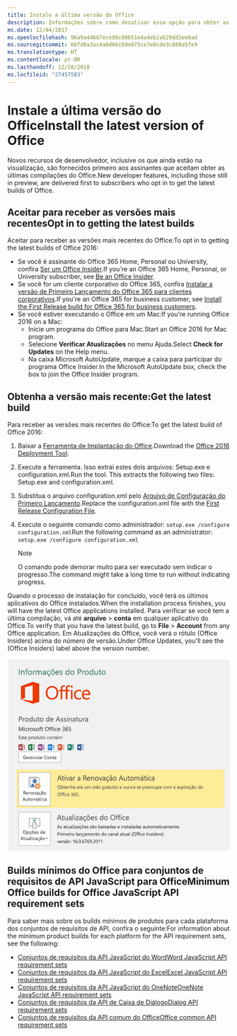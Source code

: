```yaml
---
title: Instale a última versão do Office
description: Informações sobre como desativar essa opção para obter as versões mais recentes do Office.
ms.date: 12/04/2017
ms.openlocfilehash: 96a9a44687ece98c08651e4a4eb2ab29dd3ee6ad
ms.sourcegitcommit: 60fd8a3ac4a6d66cb9e075ce7e0cde3c888a5fe9
ms.translationtype: HT
ms.contentlocale: pt-BR
ms.lasthandoff: 12/28/2018
ms.locfileid: "27457583"
---
```

# <a name="install-the-latest-version-of-office"></a><span data-ttu-id="86228-103">Instale a última versão do Office</span><span class="sxs-lookup"><span data-stu-id="86228-103">Install the latest version of Office</span></span>

<span data-ttu-id="86228-104">Novos recursos de desenvolvedor, inclusive os que ainda estão na visualização, são fornecidos primeiro aos assinantes que aceitam obter as últimas compilações do Office.</span><span class="sxs-lookup"><span data-stu-id="86228-104">New developer features, including those still in preview, are delivered first to subscribers who opt in to get the latest builds of Office.</span></span> 

## <a name="opt-in-to-getting-the-latest-builds"></a><span data-ttu-id="86228-105">Aceitar para receber as versões mais recentes</span><span class="sxs-lookup"><span data-stu-id="86228-105">Opt in to getting the latest builds</span></span>

<span data-ttu-id="86228-106">Aceitar para receber as versões mais recentes do Office:</span><span class="sxs-lookup"><span data-stu-id="86228-106">To opt in to getting the latest builds of Office 2016:</span></span> 

- <span data-ttu-id="86228-107">Se você é assinante do Office 365 Home, Personal ou University, confira [Ser um Office Insider](https://products.office.com/office-insider).</span><span class="sxs-lookup"><span data-stu-id="86228-107">If you're an Office 365 Home, Personal, or University subscriber, see [Be an Office Insider](https://products.office.com/office-insider).</span></span>
- <span data-ttu-id="86228-108">Se você for um cliente corporativo do Office 365, confira [Instalar a versão de Primeiro Lançamento do Office 365 para clientes corporativos](https://support.office.com/article/Install-the-First-Release-build-for-Office-365-for-business-customers-4dd8ba40-73c0-4468-b778-c7b744d03ead).</span><span class="sxs-lookup"><span data-stu-id="86228-108">If you're an Office 365 for business customer, see [Install the First Release build for Office 365 for business customers](https://support.office.com/article/Install-the-First-Release-build-for-Office-365-for-business-customers-4dd8ba40-73c0-4468-b778-c7b744d03ead).</span></span>
- <span data-ttu-id="86228-109">Se você estiver executando o Office em um Mac:</span><span class="sxs-lookup"><span data-stu-id="86228-109">If you're running Office 2016 on a Mac:</span></span>
    - <span data-ttu-id="86228-110">Inicie um programa do Office para Mac.</span><span class="sxs-lookup"><span data-stu-id="86228-110">Start an Office 2016 for Mac program.</span></span>
    - <span data-ttu-id="86228-111">Selecione **Verificar Atualizações** no menu Ajuda.</span><span class="sxs-lookup"><span data-stu-id="86228-111">Select **Check for Updates** on the Help menu.</span></span>
    - <span data-ttu-id="86228-112">Na caixa Microsoft AutoUpdate, marque a caixa para participar do programa Office Insider.</span><span class="sxs-lookup"><span data-stu-id="86228-112">In the Microsoft AutoUpdate box, check the box to join the Office Insider program.</span></span> 

## <a name="get-the-latest-build"></a><span data-ttu-id="86228-113">Obtenha a versão mais recente:</span><span class="sxs-lookup"><span data-stu-id="86228-113">Get the latest build</span></span>

<span data-ttu-id="86228-114">Para receber as versões mais recentes do Office:</span><span class="sxs-lookup"><span data-stu-id="86228-114">To get the latest build of Office 2016:</span></span> 

1. <span data-ttu-id="86228-115">Baixar a [Ferramenta de Implantação do Office](https://www.microsoft.com/download/details.aspx?id=49117).</span><span class="sxs-lookup"><span data-stu-id="86228-115">Download the [Office 2016 Deployment Tool](https://www.microsoft.com/download/details.aspx?id=49117).</span></span> 
2. <span data-ttu-id="86228-p101">Execute a ferramenta. Isso extrai estes dois arquivos: Setup.exe e configuration.xml.</span><span class="sxs-lookup"><span data-stu-id="86228-p101">Run the tool. This extracts the following two files: Setup.exe and configuration.xml.</span></span>
3. <span data-ttu-id="86228-118">Substitua o arquivo configuration.xml pelo [Arquivo de Configuração do Primeiro Lançamento](https://raw.githubusercontent.com/OfficeDev/Office-Add-in-Commands-Samples/master/Tools/FirstReleaseConfig/configuration.xml).</span><span class="sxs-lookup"><span data-stu-id="86228-118">Replace the configuration.xml file with the [First Release Configuration File](https://raw.githubusercontent.com/OfficeDev/Office-Add-in-Commands-Samples/master/Tools/FirstReleaseConfig/configuration.xml).</span></span>
4. <span data-ttu-id="86228-119">Execute o seguinte comando como administrador: `setup.exe /configure configuration.xml`</span><span class="sxs-lookup"><span data-stu-id="86228-119">Run the following command as an administrator:  `setup.exe /configure configuration.xml`</span></span> 

    > [!NOTE]
    > <span data-ttu-id="86228-120">O comando pode demorar muito para ser executado sem indicar o progresso.</span><span class="sxs-lookup"><span data-stu-id="86228-120">The command might take a long time to run without indicating progress.</span></span>

<span data-ttu-id="86228-121">Quando o processo de instalação for concluído, você terá os últimos aplicativos do Office instalados.</span><span class="sxs-lookup"><span data-stu-id="86228-121">When the installation process finishes, you will have the latest Office applications installed.</span></span> <span data-ttu-id="86228-122">Para verificar se você tem a última compilação, vá até **arquivo** > **conta** em qualquer aplicativo do Office.</span><span class="sxs-lookup"><span data-stu-id="86228-122">To verify that you have the latest build, go to **File** > **Account** from any Office application.</span></span> <span data-ttu-id="86228-123">Em Atualizações do Office, você verá o rótulo (Office Insiders) acima do número de versão.</span><span class="sxs-lookup"><span data-stu-id="86228-123">Under Office Updates, you'll see the (Office Insiders) label above the version number.</span></span>

![Uma captura de tela que mostra informações do produto com o rótulo Office Insiders](../images/office-insiders.png)

## <a name="minimum-office-builds-for-office-javascript-api-requirement-sets"></a><span data-ttu-id="86228-125">Builds mínimos do Office para conjuntos de requisitos de API JavaScript para Office</span><span class="sxs-lookup"><span data-stu-id="86228-125">Minimum Office builds for Office JavaScript API requirement sets</span></span>

<span data-ttu-id="86228-126">Para saber mais sobre os builds mínimos de produtos para cada plataforma dos conjuntos de requisitos de API, confira o seguinte:</span><span class="sxs-lookup"><span data-stu-id="86228-126">For information about the minimum product builds for each platform for the API requirement sets, see the following:</span></span>

- [<span data-ttu-id="86228-127">Conjuntos de requisitos da API JavaScript do Word</span><span class="sxs-lookup"><span data-stu-id="86228-127">Word JavaScript API requirement sets</span></span>](https://docs.microsoft.com/office/dev/add-ins/reference/requirement-sets/word-api-requirement-sets)
- [<span data-ttu-id="86228-128">Conjuntos de requisitos da API JavaScript do Excel</span><span class="sxs-lookup"><span data-stu-id="86228-128">Excel JavaScript API requirement sets</span></span>](https://docs.microsoft.com/office/dev/add-ins/reference/requirement-sets/excel-api-requirement-sets)
- [<span data-ttu-id="86228-129">Conjuntos de requisitos da API JavaScript do OneNote</span><span class="sxs-lookup"><span data-stu-id="86228-129">OneNote JavaScript API requirement sets</span></span>](https://docs.microsoft.com/office/dev/add-ins/reference/requirement-sets/onenote-api-requirement-sets)
- [<span data-ttu-id="86228-130">Conjuntos de requisitos da API de Caixa de Diálogo</span><span class="sxs-lookup"><span data-stu-id="86228-130">Dialog API requirement sets</span></span>](https://docs.microsoft.com/office/dev/add-ins/reference/requirement-sets/dialog-api-requirement-sets)
- [<span data-ttu-id="86228-131">Conjuntos de requisitos da API comum do Office</span><span class="sxs-lookup"><span data-stu-id="86228-131">Office common API requirement sets</span></span>](https://docs.microsoft.com/office/dev/add-ins/reference/requirement-sets/office-add-in-requirement-sets)
